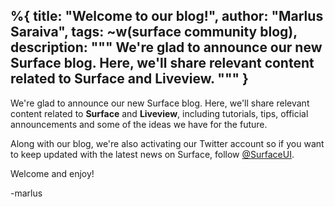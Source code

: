 %{
  title: "Welcome to our blog!",
  author: "Marlus Saraiva",
  tags: ~w(surface community blog),
  description: """
  We're glad to announce our new Surface blog. Here, we'll share relevant content
  related to **Surface** and **Liveview**.
  """
}
---

We're glad to announce our new Surface blog. Here, we'll share relevant content
related to **Surface** and **Liveview**, including tutorials, tips, official announcements
and some of the ideas we have for the future.

Along with our blog, we're also activating our Twitter account so if you want to keep updated
with the latest news on Surface, follow [@SurfaceUI](https://twitter.com/surfaceui).

Welcome and enjoy!

-marlus